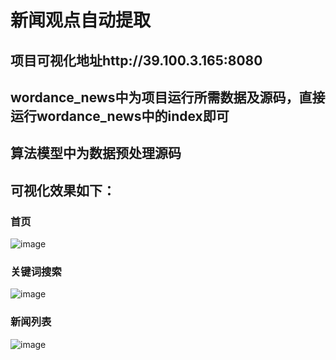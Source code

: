 # 新闻观点自动提取
## 项目可视化地址http://39.100.3.165:8080
## wordance_news中为项目运行所需数据及源码，直接运行wordance_news中的index即可
## 算法模型中为数据预处理源码

## 可视化效果如下：
### 首页
![image](https://github.com/RyanPeking/Automatic-view-extraction/blob/master/demo/%E9%A6%96%E9%A1%B5.png)
### 关键词搜索
![image](https://github.com/RyanPeking/Automatic-view-extraction/blob/master/demo/%E5%85%B3%E9%94%AE%E8%AF%8D%E6%90%9C%E7%B4%A2.png)
### 新闻列表
![image](https://github.com/RyanPeking/Automatic-view-extraction/blob/master/demo/%E6%96%B0%E9%97%BB%E5%88%97%E8%A1%A8.png)

